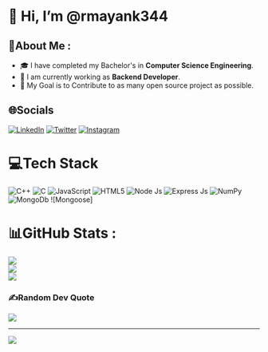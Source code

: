 # 👋 Hi, I’m @rmayank344


<!---
rmayank344/rmayank344 is a ✨ special ✨ repository because its `README.md` (this file) appears on your GitHub profile.
You can click the Preview link to take a look at your changes.
--->

## 💫About Me :
* 🎓 I have completed my Bachelor's in **Computer Science Engineering**.
* 🌱 I am currently working as **Backend Developer**.
* 🎯 My Goal is to Contribute to as many open source project as possible.

## 🌐Socials
[![LinkedIn](https://img.shields.io/badge/LinkedIn-%230077B5.svg?logo=linkedin&logoColor=white)](https://www.linkedin.com/in/mayank-raj-839186221/)   [![Twitter](https://img.shields.io/badge/Twitter-%231DA1F2.svg?logo=Twitter&logoColor=white)](https://twitter.com/MayankR38174970)   [![Instagram](https://img.shields.io/badge/Instagram-%23E4405F.svg?logo=Instagram&logoColor=white)](https://instagram.com/mayankraj28) 

# 💻Tech Stack
![C++](https://img.shields.io/badge/c++-%2300599C.svg?style=for-the-badge&logo=c%2B%2B&logoColor=white) ![C](https://img.shields.io/badge/c-%2300599C.svg?style=for-the-badge&logo=c&logoColor=white) ![JavaScript](https://img.shields.io/badge/dart-%230175C2.svg?style=for-the-badge&logo=dart&logoColor=white) ![HTML5](https://img.shields.io/badge/html5-%23E34F26.svg?style=for-the-badge&logo=html5&logoColor=white) ![Node Js](https://img.shields.io/badge/Flutter-%2302569B.svg?style=for-the-badge&logo=Flutter&logoColor=white) ![Express Js](https://img.shields.io/badge/mysql-%2300f.svg?style=for-the-badge&logo=mysql&logoColor=white) ![NumPy](https://img.shields.io/badge/numpy-%23013243.svg?style=for-the-badge&logo=numpy&logoColor=white) ![MongoDb](https://img.shields.io/badge/pandas-%23150458.svg?style=for-the-badge&logo=pandas&logoColor=white) ![Mongoose]
# 📊GitHub Stats :
![](https://github-readme-stats.vercel.app/api?username=rmayank344&theme=dark&hide_border=false&include_all_commits=false&count_private=false)<br/>
![](https://github-readme-streak-stats.herokuapp.com/?user=rmayank344&theme=dark&hide_border=false)<br/>
![](https://github-readme-stats.vercel.app/api/top-langs/?username=rmayank344&theme=dark&hide_border=false&include_all_commits=false&count_private=false&layout=compact)

### ✍️Random Dev Quote
![](https://quotes-github-readme.vercel.app/api?type=horizontal&theme=radical)

---
[![](https://visitcount.itsvg.in/api?id=rmayank344&icon=5&color=3)](https://visitcount.itsvg.in)
